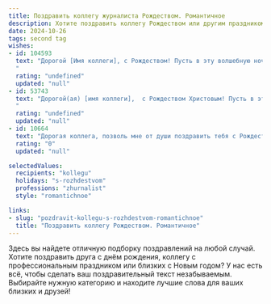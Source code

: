 ```yaml
---
title: Поздравить коллегу журналиста Рождеством. Романтичное
description: Хотите поздравить коллегу Рождеством или другим праздником? Наш ИИ создаст незабываемое поздравление, а вы обязательно выделитесь среди других.  
date: 2024-10-26
tags: second tag
wishes:
- id: 104593
  text: "Дорогой [Имя коллеги], с Рождеством! Пусть в эту волшебную ночь, наполненную светом и чудом,  в твоей жизни, как в прекрасной журналистской  истории, произойдёт что-то невероятное и прекрасное. Пусть  каждое слово, написанное тобой,  будет проникнуто любовью и  искренностью,  а  каждая строка  раскрывает  красоту  мира. Желаю тебе  волшебства, вдохновения,  и  пусть  звезда Рождества освещает твой путь к счастью.
  "
  rating: "undefined"
  updated: "null"
- id: 53743
  text: "Дорогой(ая) [имя коллеги],  с Рождеством Христовым! Пусть в этот светлый праздник в Вашу жизнь войдёт волшебная сказка, полная любви, радости и исполнения самых светлых желаний. Пусть  Ваше перо, острое и меткое, всегда будет востребовано, а слова, полные правды и  красоты,  тронут сердца читателей.
  "
  rating: "undefined"
  updated: "null"
- id: 10664
  text: "Дорогая коллега, позволь мне от души поздравить тебя с Рождеством! Пусть сияние Вифлеемской звезды осветит твой путь и принесет в твой дом тепло, счастье и любовь. Желаю, чтобы каждое твое слово было пронизано смыслом, а каждое печатное издание становилось бессмертным свидетельством правды и красоты. Пусть твой талант журналиста вдохновляет людей, а твой оптимизм озаряет их жизнь. С Рождеством!"
  rating: "0"
  updated: "null"

selectedValues:
  recipients: "kollegu"
  holidays: "s-rozhdestvom"
  professions: "zhurnalist"
  style: "romantichnoe"

links:
- slug: "pozdravit-kollegu-s-rozhdestvom-romantichnoe"
  title: "Поздравить коллегу Рождеством. Романтичное"
---
```


Здесь вы найдете отличную подборку поздравлений на любой случай. 
Хотите поздравить друга с днём рождения, коллегу с профессиональным праздником или близких с Новым годом? У нас есть всё, чтобы сделать ваш поздравительный текст незабываемым. Выбирайте нужную категорию и находите лучшие слова для ваших близких и друзей!
